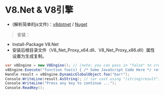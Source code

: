 # V8.Net & V8引擎

- (解析简单的js文件)：[v8dotnet](https://github.com/rjamesnw/v8dotnet) / [Nuget](https://www.nuget.org/packages/V8.Net/)

> 安装：

- Install-Package V8.Net
- 安装后根目录文件（V8_Net_Proxy_x64.dll、V8_Net_Proxy_x86.dll）属性设置为生成复制。

```C#
var v8Engine = new V8Engine(); // (note: you can pass in "false" to create your own context)
v8Engine.Execute("function foo(s) { /* Some JavaScript Code Here */ return s; }", "My V8.NET Console");
Handle result = v8Engine.DynamicGlobalObject.foo("bar!");
Console.WriteLine(result.AsString); // (or cast using "(string)result")
Console.WriteLine("Press any key to continue ...");
Console.ReadKey();
```
